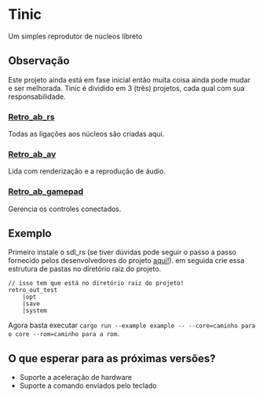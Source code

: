 # Tinic

Um simples reprodutor de núcleos libreto

## Observação

Este projeto ainda está em fase inicial então muita coisa ainda pode mudar e ser melhorada. Tinic é dividido em 3 (três) projetos, cada qual com sua responsabilidade.

### [Retro_ab_rs](https://github.com/Xsimple1010/retro_ab_rs)

Todas as ligações aos núcleos são criadas aqui.

### [Retro_ab_av](https://github.com/Xsimple1010/retro_ab_av)

Lida com renderização e a reprodução de áudio.

### [Retro_ab_gamepad](https://github.com/Xsimple1010/retro_ab_gamepad)

Gerencia os controles conectados.

## Exemplo

Primeiro instale o sdl_rs (se tiver dúvidas pode seguir o passo a passo fornecido pelos desenvolvedores do projeto [aqui!](https://github.com/Rust-SDL2/rust-sdl2?tab=readme-ov-file#windows-msvc)). em seguida crie essa estrutura de pastas no diretório raiz do projeto.

```
// isso tem que está no diretório raiz do projeto!
retro_out_test
    |opt
    |save
    |system
```

Agora basta executar ``cargo run --example example -- --core=caminho para o core --rom=caminho para a rom``.

## O que esperar para as próximas versões?

- Suporte a aceleração de hardware
- Suporte a comando enviados pelo teclado

